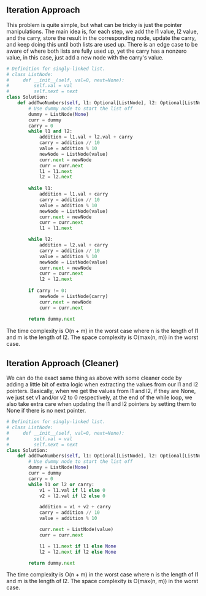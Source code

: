 ## Iteration Approach
This problem is quite simple, but what can be tricky is just the pointer manipulations. The main idea is, for each step, we add the l1 value, l2 value, and the carry, store the result in the corresponding node, update the carry, and keep doing this until both lists are used up. There is an edge case to be aware of where both lists are fully used up, yet the carry has a nonzero value, in this case, just add a new node with the carry's value.
``` python
# Definition for singly-linked list.
# class ListNode:
#     def __init__(self, val=0, next=None):
#         self.val = val
#         self.next = next
class Solution:
    def addTwoNumbers(self, l1: Optional[ListNode], l2: Optional[ListNode]) -> Optional[ListNode]:
        # Use dummy node to start the list off
        dummy = ListNode(None)
        curr = dummy
        carry = 0
        while l1 and l2:
            addition = l1.val + l2.val + carry
            carry = addition // 10
            value = addition % 10
            newNode = ListNode(value)
            curr.next = newNode
            curr = curr.next
            l1 = l1.next
            l2 = l2.next
        
        while l1:
            addition = l1.val + carry
            carry = addition // 10
            value = addition % 10
            newNode = ListNode(value)
            curr.next = newNode
            curr = curr.next
            l1 = l1.next

        while l2:
            addition = l2.val + carry
            carry = addition // 10
            value = addition % 10
            newNode = ListNode(value)
            curr.next = newNode
            curr = curr.next
            l2 = l2.next
        
        if carry != 0:
            newNode = ListNode(carry)
            curr.next = newNode
            curr = curr.next
        
        return dummy.next
```
The time complexity is O(n + m) in the worst case where n is the length of l1 and m is the length of l2. The space complexity is O(max(n, m)) in the worst case.
## Iteration Approach (Cleaner)
We can do the exact same thing as above with some cleaner code by adding a little bit of extra logic when extracting the values from our l1 and l2 pointers. Basically, when we get the values from l1 and l2, if they are None, we just set v1 and/or v2 to 0 respectively, at the end of the while loop, we also take extra care when updating the l1 and l2 pointers by setting them to None if there is no next pointer.
``` python
# Definition for singly-linked list.
# class ListNode:
#     def __init__(self, val=0, next=None):
#         self.val = val
#         self.next = next
class Solution:
    def addTwoNumbers(self, l1: Optional[ListNode], l2: Optional[ListNode]) -> Optional[ListNode]:
        # Use dummy node to start the list off
        dummy = ListNode(None)
        curr = dummy
        carry = 0
        while l1 or l2 or carry:
            v1 = l1.val if l1 else 0
            v2 = l2.val if l2 else 0

            addition = v1 + v2 + carry
            carry = addition // 10
            value = addition % 10

            curr.next = ListNode(value)
            curr = curr.next

            l1 = l1.next if l1 else None
            l2 = l2.next if l2 else None

        return dummy.next
```
The time complexity is O(n + m) in the worst case where n is the length of l1 and m is the length of l2. The space complexity is O(max(n, m)) in the worst case.